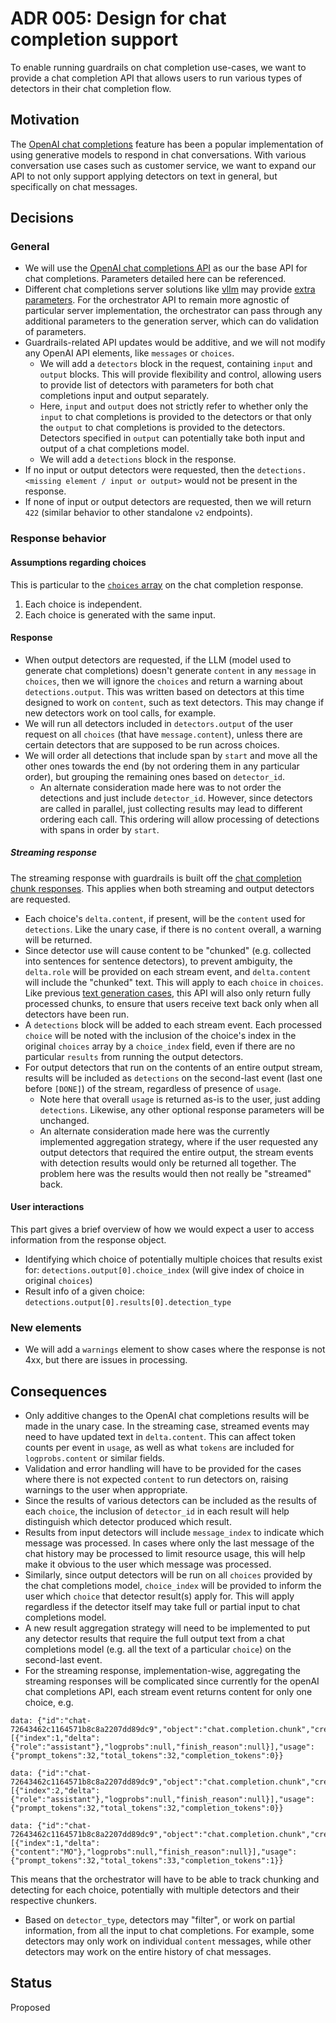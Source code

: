 # ADR 005: Design for chat completion support

To enable running guardrails on chat completion use-cases, we want to provide a chat completion API that allows users to run various types of detectors in their chat completion flow.

## Motivation

 The [OpenAI chat completions](https://platform.openai.com/docs/guides/chat-completions) feature has been a popular implementation of using generative models to respond in chat conversations. With various conversation use cases such as customer service, we want to expand our API to not only support applying detectors on text in general, but specifically on chat messages.

## Decisions

### General
- We will use the [OpenAI chat completions API](https://platform.openai.com/docs/api-reference/chat) as our the base API for chat completions. Parameters detailed here can be referenced.
- Different chat completions server solutions like [vllm](https://docs.vllm.ai/en/stable/index.html) may provide [extra parameters](https://docs.vllm.ai/en/stable/serving/openai_compatible_server.html#extra-parameters-for-chat-api). For the orchestrator API to remain more agnostic of particular server implementation, the orchestrator can pass through any additional parameters to the generation server, which can do validation of parameters.
- Guardrails-related API updates would be additive, and we will not modify any OpenAI API elements, like `messages` or `choices`.
    - We will add a `detectors` block in the request, containing `input` and `output` blocks. This will provide flexibility and control, allowing users to provide list of detectors with parameters for both chat completions input and output separately.
    - Here, `input` and `output` does not strictly refer to whether only the `input` to chat completions is provided to the detectors or that only the `output` to chat completions is provided to the detectors. Detectors specified in `output` can potentially take both input and output of a chat completions model.
    - We will add a `detections` block in the response.
- If no input or output detectors were requested, then the `detections.<missing element / input or output>` would not be present in the response.
- If none of input or output detectors are requested, then we will return `422` (similar behavior to other standalone `v2` endpoints).


### Response behavior

#### Assumptions regarding choices
This is particular to the [`choices` array](https://platform.openai.com/docs/api-reference/chat/object#chat/object-choices) on the chat completion response.
1. Each choice is independent.
2. Each choice is generated with the same input.

#### Response
- When output detectors are requested, if the LLM (model used to generate chat completions) doesn't generate `content` in any `message` in `choices`, then we will ignore the `choices` and return a warning about `detections.output`. This was written based on detectors at this time designed to work on `content`, such as text detectors. This may change if new detectors work on tool calls, for example.
- We will run all detectors included in `detectors.output` of the user request on all `choices` (that have `message.content`), unless there are certain detectors that are supposed to be run across choices.
- We will order all detections that include span by `start` and move all the other ones towards the end (by not ordering them in any particular order), but grouping the remaining ones based on `detector_id`.
    - An alternate consideration made here was to not order the detections and just include `detector_id`. However, since detectors are called in parallel, just collecting results may lead to different ordering each call. This ordering will allow processing of detections with spans in order by `start`.


##### Streaming response

The streaming response with guardrails is built off the [chat completion chunk responses](https://platform.openai.com/docs/api-reference/chat/streaming). This applies when both streaming and output detectors are requested.
- Each choice's `delta.content`, if present, will be the `content` used for `detections`. Like the unary case, if there is no `content` overall, a warning will be returned.
- Since detector use will cause content to be "chunked" (e.g. collected into sentences for sentence detectors), to prevent ambiguity, the `delta.role` will be provided on each stream event, and `delta.content` will include the "chunked" text. This will apply to each `choice` in `choices`. Like previous [text generation cases](./002-streaming-response-aggregation.md#end-user-experience), this API will also only return fully processed chunks, to ensure that users receive text back only when all detectors have been run.
- A `detections` block will be added to each stream event. Each processed `choice` will be noted with the inclusion of the choice's index in the original `choices` array by a `choice_index` field, even if there are no particular `results` from running the output detectors.
- For output detectors that run on the contents of an entire output stream, results will be included as `detections` on the second-last event (last one before `[DONE]`) of the stream, regardless of presence of `usage`.
    - Note here that overall `usage` is returned as-is to the user, just adding `detections`. Likewise, any other optional response parameters will be unchanged.
    - An alternate consideration made here was the currently implemented aggregation strategy, where if the user requested any output detectors that required the entire output, the stream events with detection results would only be returned all together. The problem here was the results would then not really be "streamed" back.


#### User interactions

This part gives a brief overview of how we would expect a user to access information from the response object.
- Identifying which choice of potentially multiple choices that results exist for: `detections.output[0].choice_index` (will give index of choice in original `choices`)
- Result info of a given choice: `detections.output[0].results[0].detection_type`

### New elements
- We will add a `warnings` element to show cases where the response is not 4xx, but there are issues in processing.

## Consequences
- Only additive changes to the OpenAI chat completions results will be made in the unary case. In the streaming case, streamed events may need to have updated text in `delta.content`. This can affect token counts per event in `usage`, as well as what `tokens` are included for `logprobs.content` or similar fields.
- Validation and error handling will have to be provided for the cases where there is not expected `content` to run detectors on, raising warnings to the user when appropriate.
- Since the results of various detectors can be included as the results of each `choice`, the inclusion of `detector_id` in each result will help distinguish which detector produced which result.
- Results from input detectors will include `message_index` to indicate which message was processed. In cases where only the last message of the chat history may be processed to limit resource usage, this will help make it obvious to the user which message was processed.
- Similarly, since output detectors will be run on all `choices` provided by the chat completions model, `choice_index` will be provided to inform the user which `choice` that detector result(s) apply for. This will apply regardless if the detector itself may take full or partial input to chat completions model.
- A new result aggregation strategy will need to be implemented to put any detector results that require the full output text from a chat completions model (e.g. all the text of a particular `choice`) on the second-last event.
- For the streaming response, implementation-wise, aggregating the streaming responses will be complicated since currently for the openAI chat completions API, each stream event returns content for only one choice, e.g.
```
data: {"id":"chat-72643462c1164571b8c8a2207dd89dc9","object":"chat.completion.chunk","created":1727139047,"model":"model","choices":[{"index":1,"delta":{"role":"assistant"},"logprobs":null,"finish_reason":null}],"usage":{"prompt_tokens":32,"total_tokens":32,"completion_tokens":0}}

data: {"id":"chat-72643462c1164571b8c8a2207dd89dc9","object":"chat.completion.chunk","created":1727139047,"model":"model,"choices":[{"index":2,"delta":{"role":"assistant"},"logprobs":null,"finish_reason":null}],"usage":{"prompt_tokens":32,"total_tokens":32,"completion_tokens":0}}

data: {"id":"chat-72643462c1164571b8c8a2207dd89dc9","object":"chat.completion.chunk","created":1727139047,"model":"model","choices":[{"index":1,"delta":{"content":"MO"},"logprobs":null,"finish_reason":null}],"usage":{"prompt_tokens":32,"total_tokens":33,"completion_tokens":1}}
```
This means that the orchestrator will have to be able to track chunking and detecting for each choice, potentially with multiple detectors and their respective chunkers.
- Based on `detector_type`, detectors may "filter", or work on partial information, from all the input to chat completions. For example, some detectors may only work on individual `content` messages, while other detectors may work on the entire history of chat messages.

## Status

Proposed
